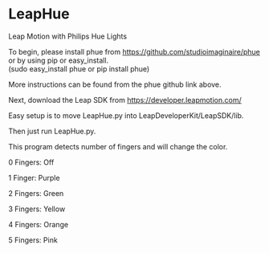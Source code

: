 LeapHue
=======

Leap Motion with Philips Hue Lights

To begin, please install phue from https://github.com/studioimaginaire/phue or by using pip or easy_install.  
(sudo easy_install phue or pip install phue)

More instructions can be found from the phue github link above.

Next, download the Leap SDK from https://developer.leapmotion.com/ 

Easy setup is to move LeapHue.py into LeapDeveloperKit/LeapSDK/lib.

Then just run LeapHue.py.

This program detects number of fingers and will change the color.

0 Fingers: Off

1 Finger: Purple

2 Fingers: Green  

3 Fingers: Yellow

4 Fingers: Orange

5 Fingers: Pink
